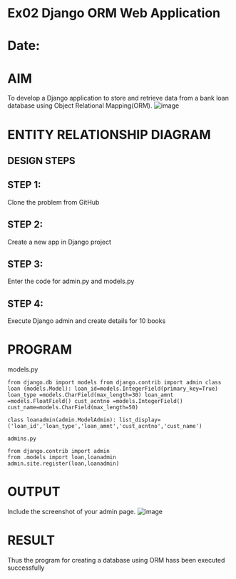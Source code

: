 # Ex02 Django ORM Web Application
# Date:
# AIM
To develop a Django application to store and retrieve data from a bank loan database using Object Relational Mapping(ORM).
![image](https://github.com/user-attachments/assets/50bbe1d1-fbd2-4889-b26f-c1f00366cef0)


# ENTITY RELATIONSHIP DIAGRAM
## DESIGN STEPS
## STEP 1:
Clone the problem from GitHub

## STEP 2:
Create a new app in Django project

## STEP 3:
Enter the code for admin.py and models.py

## STEP 4:
Execute Django admin and create details for 10 books

# PROGRAM
models.py
```
from django.db import models from django.contrib import admin class loan (models.Model): loan_id=models.IntegerField(primary_key=True) loan_type =models.CharField(max_length=30) loan_amnt =models.FloatField() cust_acntno =models.IntegerField() cust_name=models.CharField(max_length=50)

class loanadmin(admin.ModelAdmin): list_display=('loan_id','loan_type','loan_amnt','cust_acntno','cust_name')

admins.py

from django.contrib import admin
from .models import loan,loanadmin
admin.site.register(loan,loanadmin)
```
# OUTPUT
Include the screenshot of your admin page.
![image](https://github.com/user-attachments/assets/e966d03b-feee-4e96-90c2-76fe1171688e)

# RESULT
Thus the program for creating a database using ORM hass been executed successfully
